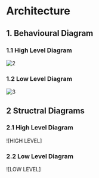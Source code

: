 
# Architecture

## 1. Behavioural Diagram

### 1.1 High Level Diagram

![2](https://user-images.githubusercontent.com/46949702/157829166-bb098db0-d7e9-4bf6-949f-f9db7a81a343.png)

### 1.2 Low Level Diagram

![3](https://user-images.githubusercontent.com/46949702/157837012-f108ae60-3b83-474a-baac-4cc05c15542f.png)

## 2 Structral Diagrams

### 2.1 High Level Diagram

![HIGH LEVEL]

### 2.2 Low Level Diagram

![LOW LEVEL]



